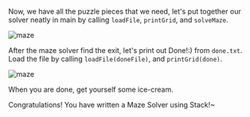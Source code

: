 <!--title={main()}-->

<!--badges={Python:100}-->

<!--concepts={File Input Output}-->

Now, we have all the puzzle pieces that we need, let's put together our solver neatly in main by calling `loadFile`, `printGrid`, and `solveMaze`.

![maze](https://projectbit.s3-us-west-1.amazonaws.com/darlene/cards/maze1.png)

After the maze solver find the exit, let's print out Done!:) from `done.txt`. Load the file by calling `loadFile(doneFile)`, and `printGrid(done)`.

![maze](https://projectbit.s3-us-west-1.amazonaws.com/darlene/cards/Done.PNG)

When you are done, get yourself some ice-cream.

Congratulations! You have written a Maze Solver using Stack!~